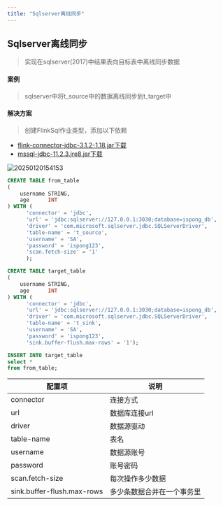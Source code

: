 ```yaml
---
title: "Sqlserver离线同步"
---
```


## Sqlserver离线同步

> 实现在sqlserver(2017)中结果表向目标表中离线同步数据

#### 案例

> sqlserver中将t_source中的数据离线同步到t_target中

#### 解决方案

> 创建FlinkSql作业类型，添加以下依赖

- [flink-connector-jdbc-3.1.2-1.18.jar下载](https://repo1.maven.org/maven2/org/apache/flink/flink-connector-jdbc/3.1.2-1.18/flink-connector-jdbc-3.1.2-1.18.jar)
- [mssql-jdbc-11.2.3.jre8.jar下载](https://repo1.maven.org/maven2/com/microsoft/sqlserver/mssql-jdbc/11.2.3.jre8/mssql-jdbc-11.2.3.jre8.jar)

![20250120154153](https://img.isxcode.com/picgo/20250120154153.png)

```sql
CREATE TABLE from_table
(
    username STRING,
    age      INT
) WITH (
      'connector' = 'jdbc',
      'url' = 'jdbc:sqlserver://127.0.0.1:3030;database=ispong_db',
      'driver' = 'com.microsoft.sqlserver.jdbc.SQLServerDriver',
      'table-name' = 't_source',
      'username' = 'SA',
      'password' = 'ispong123',
      'scan.fetch-size' = '1'
      );

CREATE TABLE target_table
(
    username STRING,
    age      INT
) WITH (
      'connector' = 'jdbc',
      'url' = 'jdbc:sqlserver://127.0.0.1:3030;database=ispong_db',
      'driver' = 'com.microsoft.sqlserver.jdbc.SQLServerDriver',
      'table-name' = 't_sink',
      'username' = 'SA',
      'password' = 'ispong123',
      'sink.buffer-flush.max-rows' = '1');

INSERT INTO target_table
select *
from from_table;
```

| 配置项                        | 说明            |
|----------------------------|---------------|
| connector                  | 连接方式          |
| url                        | 数据库连接url      |
| driver                     | 数据源驱动         |
| table-name                 | 表名            |
| username                   | 数据源账号         |
| password                   | 账号密码          |
| scan.fetch-size            | 每次操作多少数据      |
| sink.buffer-flush.max-rows | 多少条数据合并在一个事务里 |